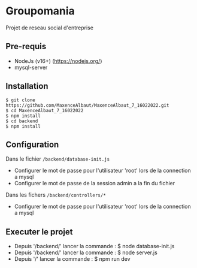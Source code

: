 # Groupomania

Projet de reseau social d'entreprise

## Pre-requis

-  NodeJs (v16+) (https://nodejs.org/)
-  mysql-server

## Installation

    $ git clone https://github.com/MaxenceAlbaut/MaxenceAlbaut_7_16022022.git
    $ cd MaxenceAlbaut_7_16022022
    $ npm install
    $ cd backend
    $ npm install

## Configuration

Dans le fichier `/backend/database-init.js`

- Configurer le mot de passe pour l'utilisateur 'root' lors de la connection a mysql
- Configurer le mot de passe de la session admin a la fin du fichier

Dans les fichers `/backend/controllers/*`

- Configurer le mot de passe pour l'utilisateur 'root' lors de la connection a mysql


## Executer le projet

- Depuis '/backend/' lancer la commande : $ node database-init.js
- Depuis '/backend/' lancer la commande : $ node server.js
- Depuis '/' lancer la commande : $ npm run dev